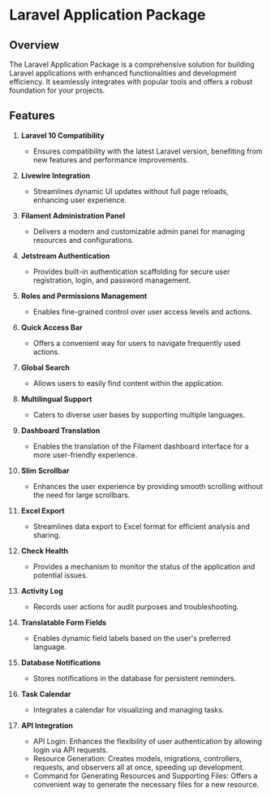 # Laravel Application Package 

## Overview

The Laravel Application Package is a comprehensive solution for building Laravel applications with enhanced functionalities and development efficiency. It seamlessly integrates with popular tools and offers a robust foundation for your projects.

## Features

1. **Laravel 10 Compatibility**
    - Ensures compatibility with the latest Laravel version, benefiting from new features and performance improvements.

2. **Livewire Integration**
    - Streamlines dynamic UI updates without full page reloads, enhancing user experience.

3. **Filament Administration Panel**
    - Delivers a modern and customizable admin panel for managing resources and configurations.

4. **Jetstream Authentication**
    - Provides built-in authentication scaffolding for secure user registration, login, and password management.

5. **Roles and Permissions Management**
    - Enables fine-grained control over user access levels and actions.

6. **Quick Access Bar**
    - Offers a convenient way for users to navigate frequently used actions.

7. **Global Search**
    - Allows users to easily find content within the application.

8. **Multilingual Support**
    - Caters to diverse user bases by supporting multiple languages.

9. **Dashboard Translation**
    - Enables the translation of the Filament dashboard interface for a more user-friendly experience.

10. **Slim Scrollbar**
    - Enhances the user experience by providing smooth scrolling without the need for large scrollbars.

11. **Excel Export**
    - Streamlines data export to Excel format for efficient analysis and sharing.

12. **Check Health**
    - Provides a mechanism to monitor the status of the application and potential issues.

13. **Activity Log**
    - Records user actions for audit purposes and troubleshooting.

14. **Translatable Form Fields**
    - Enables dynamic field labels based on the user's preferred language.

15. **Database Notifications**
    - Stores notifications in the database for persistent reminders.

16. **Task Calendar**
    - Integrates a calendar for visualizing and managing tasks.

17. **API Integration**
    - API Login: Enhances the flexibility of user authentication by allowing login via API requests.
    - Resource Generation: Creates models, migrations, controllers, requests, and observers all at once, speeding up development.
    - Command for Generating Resources and Supporting Files: Offers a convenient way to generate the necessary files for a new resource.
